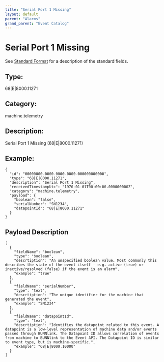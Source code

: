 ```yaml
---
title: "Serial Port 1 Missing"
layout: default
parent: "Alarms"
grand_parent: "Event Catalog"
---
```


# Serial Port 1 Missing

See [Standard Format](/event-subscriptions/event-format) for a description of the standard fields.

## Type:

68\|E\|8000.11271

## Category:

machine.telemetry

## Description: 

Serial Port 1 Missing (68\|E\|8000.11271)

## Example:

```
{
  "id": "00000000-0000-0000-0000-000000000000",
  "type": "68|E|8000.11271",
  "description": "Serial Port 1 Missing",
  "receivedTimestampUtc": "1970-01-01T00:00:00.000000000Z",
  "category": "machine.telemetry",
  "payload": {
    "boolean": "false",
    "serialNumber": "SN1234",
    "datapointId": "68|E|8000.11271"
  }
}
```

## Payload Description

```
[
  {
    "fieldName": "boolean",
    "type": "boolean",
    "descrtiption": "An unspecified boolean value. Most commonly this describes the state of the event itself - e.g. active (true) or inactive/resolved (false) if the event is an alarm",
    "example": "true"
  },
  {
    "fieldName": "serialNumber",
    "type": "text",
    "descrtiption": "The unique identifier for the machine that generated the event",
    "example": "SN1234"
  },
  {
    "fieldName": "datapointId",
    "type": "text",
    "descrtiption": "Identifies the datapoint related to this event. A datapoint is a low-level representation of machine data and/or events passed through BUNNlink. The Datapoint ID allows correlation of events from machine to BUNNlink to the Event API. The Datapoint ID is similar to event type, but is machine-specific.",
    "example": "68|E|8000.10000"
  }
]
```

